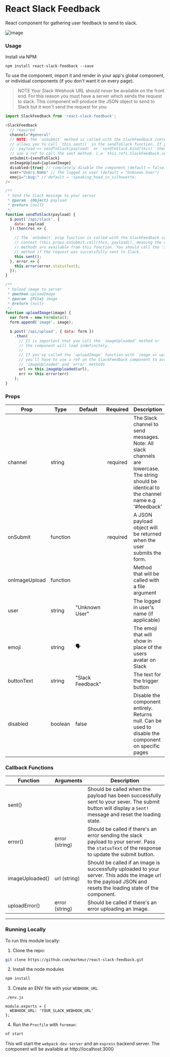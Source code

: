 React Slack Feedback
=====================

React component for gathering user feedback to send to slack.

![image](http://res.cloudinary.com/di0xuztdq/image/upload/v1471245001/uehkqqfarpue7auonqol.gif)

### Usage

Install via NPM:

```
npm install react-slack-feedback --save
```

To use the component, import it and render in your app's global component,
or individual components (if you don't want it on every page).

> NOTE
Your Slack Webhook URL should _never_ be available on the front end.
For this reason you must have a server which sends the request to slack.
This component will produce the JSON object to send to Slack but it won't send
the request for you.

```js
import SlackFeedback from 'react-slack-feedback';

<SlackFeedback
  // required
  channel="#general"
  // NOTE: The `onSubmit` method is called with the SlackFeedback context which
  // allows you to call `this.sent()` in the sendToSlack function. If you use
  // `payload => sendToSlack(payload)` or `sendToSlack.bind(this)` then you must
  // use a ref to call the sent method. i.e `this.refs.SlackFeedback.sent();`
  onSubmit={sendToSlack}
  onImageUpload={uploadImage}
  disabled={true} // completely disable the component (default = false)
  user="Users Name" // The logged in user (default = "Unknown User")
  emoji=":bug:" // default = :speaking_head_in_silhouette:
/>

/**
 * Send the Slack message to your server
 * @param  {Object} payload
 * @return {null}
 */
function sendToSlack(payload) {
  $.post('/api/slack', {
    data: payload
  }).then(res => {

    // The `onSubmit` prop function is called with the SlackFeedback component
    // context (this.props.onSubmit.call(this, payload)), meaning the component
    // methods are available from this function. You should call the `sent`
    // method if the request was successfully sent to Slack.
    this.sent();
  }, error => {
    this.error(error.statusText);
  });
}

/**
 * Upload image to server
 * @method uploadImage
 * @param  {File} image
 * @return {null}
 */
function uploadImage(image) {
  var form = new FormData();
  form.append('image', image);

  $.post('/api/upload', { data: form })
    .then(
      // It is important that you call the `imageUploaded` method or
      // the component will load indefinitely.
      //
      // If you've called the `uploadImage` function with `image => uploadImage(image)`,
      // you'll have to use a ref on the SlackFeedback component to access the
      // 'imageUploaded' and 'error' methods
      url => this.imageUploaded(url),
      err => this.error(err)
    );
}

```

### Props
| Prop     | Type   | Default      | Required      | Description |
|----------|--------|--------------|:-------------:|-------------|
| channel       | string |   | required | The Slack channel to send messages. Note: All slack channels are lowercase. The string should be identical to the channel name e.g '#feedback' |
| onSubmit | function |    | required | A JSON payload object will be returned when the user submits the form. |
| onImageUpload | function |    |  | Method that will be called with a file argument |
| user          | string | "Unknown User" |               | The logged in user's name (if applicable) |
| emoji         | string | 🗣 |          | The emoji that will show in place of the users avatar on Slack |
| buttonText    | string | "Slack Feedback" |          | The text for the trigger button |
| disabled    | boolean | false |          | Disable the component entirely. Returns null. Can be used to disable the component on specific pages |

### Callback Functions
| Function  | Arguments | Description |
|-----------|-----------|-------------|
| sent()  |  | Should be called when the payload has been successfully sent to your sever. The submit button will display a `Sent!` message and reset the loading state. |
| error()  | error (string) | Should be called if there's an error sending the slack payload to your server. Pass the `statusText` of the response to update the submit button. |
| imageUploaded()  | url (string) | Should be called if an image is successfully uploaded to your server. This adds the image url to the payload JSON and resets the loading state of the component. |
| uploadError() | error (string) | Should be called if there's an error uploading an image. |

___

### Running Locally

To run this module locally:

1. Clone the repo:

```bash
git clone https://github.com/markmur/react-slack-feedback.git
```

2. Install the node modules

```bash
npm install
```

3. Create an ENV file with your `WEBHOOK_URL`

`./env.js`
```
module.exports = {
  WEBHOOK_URL: 'YOUR_SLACK_WEBHOOK_URL'
};
```

4. Run the `Procfile` with `foreman`:

```bash
nf start
```

This will start the `webpack-dev-server` and an `express` backend server.
The component will be available at http://localhost:3000

